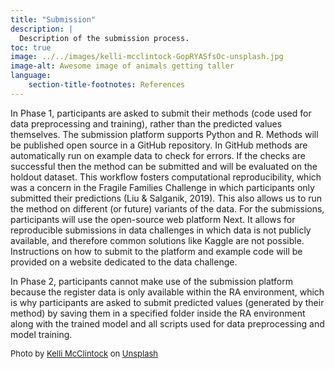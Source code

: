 ```yaml
---
title: "Submission"
description: |
  Description of the submission process.
toc: true
image: ../../images/kelli-mcclintock-GopRYASfsOc-unsplash.jpg
image-alt: Awesome image of animals getting taller
language: 
    section-title-footnotes: References
---
```


In Phase 1, participants are asked to submit their methods (code used for data preprocessing and training), rather than the predicted values themselves. The submission platform supports Python and R. Methods will be published open source in a GitHub repository. In GitHub methods are automatically run on example data to check for errors. If the checks are successful then the method can be submitted and will be evaluated on the holdout dataset. This workflow fosters computational reproducibility, which was a concern in the Fragile Families Challenge in which participants only submitted their predictions (Liu & Salganik, 2019). This also allows us to run the method on different (or future) variants of the data. For the submissions, participants will use the open-source web platform Next. It allows for reproducible submissions in data challenges in which data is not publicly available, and therefore common solutions like Kaggle are not possible. Instructions on how to submit to the platform and example code will be provided on a website dedicated to the data challenge.  

In Phase 2, participants cannot make use of the submission platform because the register data is only available within the RA environment, which is why participants are asked to submit predicted values (generated by their method) by saving them in a specified folder inside the RA environment along with the trained model and all scripts used for data preprocessing and model training. 




<font size="-1">Photo by <a href="https://unsplash.com/@kelli_mcclintock?utm_content=creditCopyText&utm_medium=referral&utm_source=unsplash">Kelli McClintock</a> on <a href="https://unsplash.com/photos/white-box-on-white-table-GopRYASfsOc?utm_content=creditCopyText&utm_medium=referral&utm_source=unsplash">Unsplash</a></font>
  